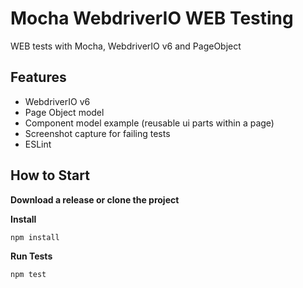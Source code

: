 Mocha WebdriverIO WEB Testing
====================
WEB tests with Mocha, WebdriverIO v6 and PageObject

## Features
- WebdriverIO v6
- Page Object model
- Component model example (reusable ui parts within a page)
- Screenshot capture for failing tests
- ESLint

## How to Start

**Download a release or clone the project**

**Install**

```npm install```

**Run Tests**

```npm test```